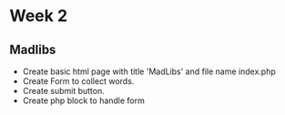 # Week 2

## Madlibs

* Create basic html page with title 'MadLibs' and file name index.php
* Create Form to collect words.
* Create submit button.
* Create php block to handle form

